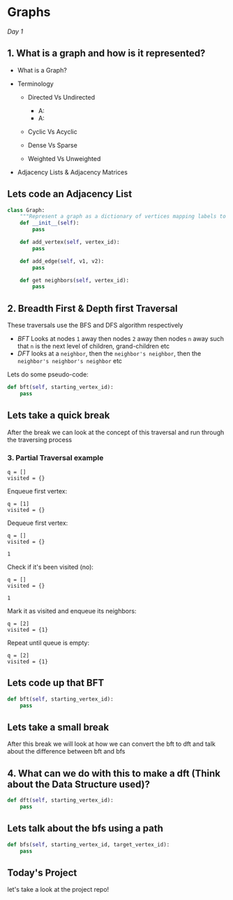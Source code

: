 # Graphs

*Day 1*

## 1. What is a graph and how is it represented?

- What is a Graph?

- Terminology
    - Directed Vs Undirected
        - A: 
        - A: 
    
    - Cyclic Vs Acyclic
    - Dense Vs Sparse
    - Weighted Vs Unweighted

- Adjacency Lists & Adjacency Matrices

## Lets code an Adjacency List

```python
class Graph:
    """Represent a graph as a dictionary of vertices mapping labels to edges."""
    def __init__(self):
        pass

    def add_vertex(self, vertex_id):
        pass

    def add_edge(self, v1, v2):
        pass

    def get neighbors(self, vertex_id):
        pass
```




## 2. Breadth First & Depth first Traversal
These traversals use the BFS and DFS algorithm respectively

- *BFT* Looks at nodes `1` away then nodes `2` away then nodes `n` away such that `n` is the next level of children, grand-children etc
- *DFT* looks at a `neighbor`, then the `neighbor's neighbor`, then the `neighbor's neighbor's neighbor` etc

Lets do some pseudo-code:

```python
def bft(self, starting_vertex_id):
    pass
```

## Lets take a quick break
After the break we can look at the concept of this traversal and run through the traversing process

### 3. Partial Traversal example

```
q = []
visited = {}
```

Enqueue first vertex:

```
q = [1]
visited = {}
```

Dequeue first vertex:

```
q = []
visited = {}

1
```

Check if it's been visited (no):

```
q = []
visited = {}

1
```

Mark it as visited and enqueue its neighbors:

```
q = [2]
visited = {1}
```

Repeat until queue is empty:

```
q = [2]
visited = {1}
```

## Lets code up that BFT

```python
def bft(self, starting_vertex_id):
    pass
```
## Lets take a small break
After this break we will look at how we can convert the bft to dft and talk about the difference between bft and bfs

## 4. What can we do with this to make a dft (Think about the Data Structure used)?

```python
def dft(self, starting_vertex_id):
    pass
```

## Lets talk about the bfs using a path

```python
def bfs(self, starting_vertex_id, target_vertex_id):
    pass
```

## Today's Project
let's take a look at the project repo!
